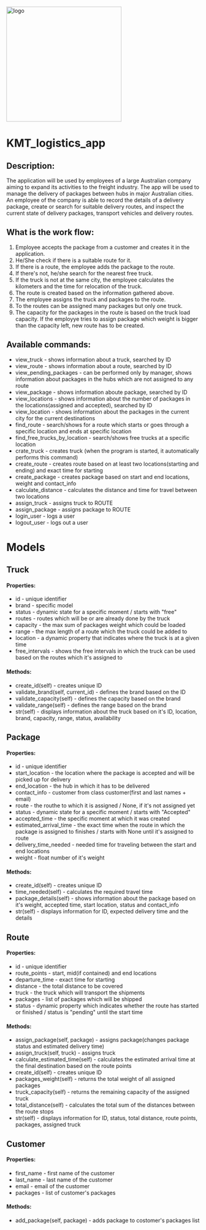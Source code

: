 <img src="https://webassets.telerikacademy.com/images/default-source/logos/telerik-academy.svg)" alt="logo" width="300px" style="margin-top: 20px;"/>

# KMT_logistics_app

## Description:
The application will be used by employees of a large Australian company aiming to expand its activities to the freight industry. The app will be used to manage the delivery of packages between hubs in major Australian cities. An employee of the company is able to record the details of a delivery package, create or search for suitable delivery routes, and inspect the current state of delivery packages, transport vehicles and delivery routes.

## What is the work flow:

1. Employee accepts the package from a customer and creates it in the application.
2. He/She check if there is a suitable route for it.
3. If there is a route, the employee adds the package to the route.
4. If there's not, he/she search for the nearest free truck.
5. If the truck is not at the same city, the employee calculates the kilometers and the time for relocation of the truck.
6. Тhe route is created based on the information gathered above.
7. The employee assigns the truck and packages to the route.
8. To the routes can be assigned many packages but only one truck.
9. The capacity for the packages in the route is based on the truck load capacity. If the employye tries to assign package which weight is bigger than the capacity left, new route has to be created.

## Available commands:
- view_truck - shows information about a truck, searched by ID
- view_route - shows information about a route, searched by ID
- view_pending_packages - can be performed only by manager, shows information about packages in the hubs which are not assigned to any route
- view_package - shows information aboute package, searched by ID
- view_locations - shows information about the number of packages in the locations(assigned and accepted), searched by ID
- view_location - shows information about the packages in the current city for the current destinations
- find_route - search/shows for a route which starts or goes through a specific location and ends at specific location
- find_free_trucks_by_location - search/shows free trucks at a specific location
- crate_truck - creates truck (when the program is started, it automatically performs this command)
- create_route - creates route based on at least two locations(starting and ending) and exact time for starting
- create_package - creates package based on start and end locations, weight and contact_info
- calculate_distance - calculates the distance and time for travel between two locations
- assign_truck - assigns truck to ROUTE
- assign_package - assigns package to ROUTE
- login_user - logs a user
- logout_user - logs out a user

# Models
## Truck
#### Properties:
- id - unique identifier
- brand - specific model
- status - dynamic state for a specific moment / starts with "free"
- routes - routes which will be or are already done by the truck
- capacity - the max sum of packages weight which could be loaded
- range - the max length of a route which the truck could be added to
- location - a dynamic property that indicates where the truck is at a given time
- free_intervals - shows the free intervals in which the truck can be used based on the routes which it's assigned to
#### Methods:
- create_id(self) - creates unique ID
- validate_brand(self, current_id) - defines the brand based on the ID
- validate_capacity(self) - defines the capacity based on the brand
- validate_range(self) - defines the range based on the brand
- str(self) - displays information about the truck based on it's ID, location, brand, capacity, range, status, availability

## Package
#### Properties:
- id - unique identifier
- start_location - the location where the package is accepted and will be picked up for delivery
- end_location - the hub in which it has to be delivered
- contact_info - customer from class customer(first and last names + email)
- route - the routhe to which it is assigned / None, if it's not assigned yet
- status - dynamic state for a specific moment / starts with "Accepted"
- accepted_time - the specific moment at which it was created
- estimated_arrival_time - the exact time when the route in which the package is assigned to finishes / starts with None until it's assigned to route
- delivery_time_needed - needed time for traveling between the start and end locations
- weight - float number of it's weight
#### Methods:
- create_id(self) - creates unique ID
- time_needed(self) - calculates the required travel time
- package_details(self) - shows information about the package based on it's weight, accepted time, start location, status and contact_info
- str(self) - displays information for ID, expected delivery time and the details

## Route
#### Properties:
- id - unique identifier
- route_points - start, mid(if contained) and end locations
- departure_time - exact time for starting
- distance - the total distance to be covered
- truck - the truck which will transport the shipments
- packages - list of packages which will be shipped
- status - dynamic property which indicates whether the route has started or finished / status is "pending" until the start time
#### Methods:
- assign_package(self, package) - assigns package(changes package status and estimated delivery time)
- assign_truck(self, truck) - assigns truck
- calculate_estimated_time(self) - calculates the estimated arrival time at the final destination based on the route points
- create_id(self) - creates unique ID
- packages_weight(self) - returns the total weight of all assigned packages
- truck_capacity(self) - returns the remaining capacity of the assigned truck
- total_distance(self) - calculates the total sum of the distances between the route stops
- str(self) - displays information for ID, status, total distance, route points, packages, assigned truck

## Customer
#### Properties:
- first_name - first name of the customer
- last_name - last name of the customer
- email - email of the customer
- packages - list of customer's packages
#### Methods:
- add_package(self, package) - adds package to costomer's packages list